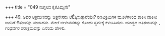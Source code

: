 +++
title = "049 ನುಗ್ಗನಿವ ಕೈಕೊಮ್ಬನೇ"

+++
49. ಅವರ ಆಕ್ರಮಣವನ್ನು ಚಿತ್ರಸೇನನು  ಲೆÉಕ್ಕಿಸುತ್ತಾನೆಯೇ? ರಣವಿಕ್ರಮಿಗಳ ಮೂಳೆಗಳಿಂದ ಶಾಕಿನಿ ಡಾಕಿನೀ ಜನರಿಗೆ ಔತಣವನ್ನು ಮಾಡಿದನು. ಮೇಲೆ ಬೀಳುವವರನ್ನು ಕೊಂದು ಸ್ವರ್ಗಕ್ಕೆ ಕಳುಹಿಸಿದನು. ಯುದ್ಧದ ಅತಿಶಯವನ್ನು , ಗಂಧರ್ವರ ಪರಾಕ್ರಮವನ್ನು ಏನೆಂದು ಹೇಳಲಿ.